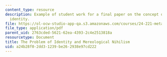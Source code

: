 ```yaml
---
content_type: resource
description: Example of student work for a final paper on the concept of personal
  identity.
file: https://ol-ocw-studio-app-qa.s3.amazonaws.com/courses/24-221-metaphysics-spring-2015/a24b28f02dd31239be262938e97cd222_MIT24_221S15_BradleyMattix.pdf
file_type: application/pdf
parent_uid: 2763cded-5621-62ea-4393-2c4e2513818a
resourcetype: Document
title: The Problem of Identity and Mereological Nihilism
uid: a24b28f0-2dd3-1239-be26-2938e97cd222
---
```


